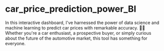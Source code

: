 # car_price_prediction_power_BI
In this interactive dashboard, I've harnessed the power of data science and machine learning to predict car prices with remarkable accuracy. 🤖💼 Whether you're a car enthusiast, a prospective buyer, or simply curious about the future of the automotive market, this tool has something for everyone.
